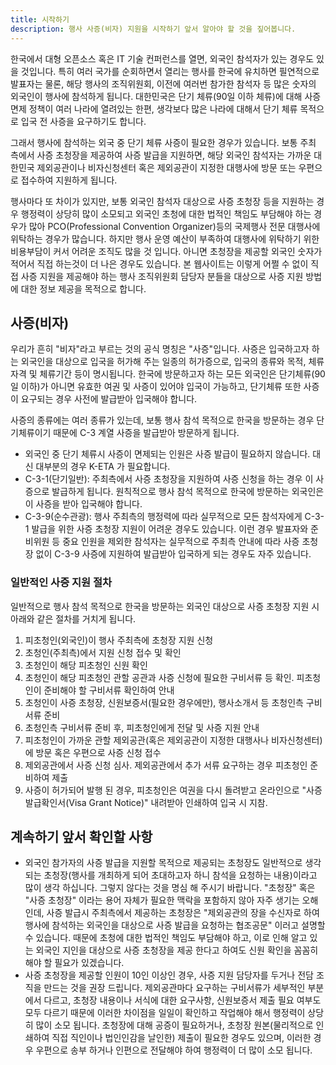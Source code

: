 ```yaml
---
title: 시작하기
description: 행사 사증(비자) 지원을 시작하기 앞서 알아야 할 것을 짚어봅니다.
---
```


한국에서 대형 오픈소스 혹은 IT 기술 컨퍼런스를 열면, 외국인 참석자가 있는 경우도 있을 것입니다. 특히 여러 국가를 순회하면서 열리는 행사를 한국에 유치하면 필연적으로 발표자는 물론, 해당 행사의 조직위원회, 이전에 여러번 참가한 참석자 등 많은 숫자의 외국인이 행사에 참석하게 됩니다. 대한민국은 단기 체류(90일 이하 체류)에 대해 사증 면제 정책이 여러 나라에 열려있는 한편, 생각보다 많은 나라에 대해서 단기 체류 목적으로 입국 전 사증을 요구하기도 합니다. 

그래서 행사에 참석하는 외국 중 단기 체류 사증이 필요한 경우가 있습니다. 보통 주최 측에서 사증 초청장을 제공하여 사증 발급을 지원하면, 해당 외국인 참석자는 가까운 대한민국 제외공관이나 비자신청센터 혹은 제외공관이 지정한 대행사에 방문 또는 우편으로 접수하여 지원하게 됩니다.

행사마다 또 차이가 있지만, 보통 외국인 참석자 대상으로 사증 초청장 등을 지원하는 경우 행정력이 상당히 많이 소모되고 외국인 초청에 대한 법적인 책임도 부담해야 하는 경우가 많아 PCO(Professional Convention Organizer)등의 국제행사 전문 대행사에 위탁하는 경우가 많습니다. 하지만 행사 운영 예산이 부족하여 대행사에 위탁하기 위한 비용부담이 커서 어려운 조직도 많을 것 입니다. 아니면 초청장을 제공할 외국인 숫자가 적어서 직접 하는것이 더 나은 경우도 있습니다. 본 웹사이트는 이렇게 어쩔 수 없이 직접 사증 지원을 제공해야 하는 행사 조직위원회 담당자 분들을 대상으로 사증 지원 방법에 대한 정보 제공을 목적으로 합니다.

## 사증(비자)
우리가 흔히 "비자"라고 부르는 것의 공식 명칭은 "사증"입니다. 사증은 입국하고자 하는 외국인을 대상으로 입국을 허가해 주는 일종의 허가증으로, 입국의 종류와 목적, 체류자격 및 체류기간 등이 명시됩니다. 한국에 방문하고자 하는 모든 외국인은 단기체류(90일 이하)가 아니면 유효한 여권 및 사증이 있어야 입국이 가능하고, 단기체류 또한 사증이 요구되는 경우 사전에 발급받아 입국해야 합니다.

사증의 종류에는 여러 종류가 있는데, 보통 행사 참석 목적으로 한국을 방문하는 경우 단기체류이기 때문에 C-3 계열 사증을 발급받아 방문하게 됩니다.

- 외국인 중 단기 체류시 사증이 면제되는 인원은 사증 발급이 필요하지 않습니다. 대신 대부분의 경우 K-ETA 가 필요합니다.
- C-3-1(단기일반): 주최측에서 사증 초청장을 지원하여 사증 신청을 하는 경우 이 사증으로 발급하게 됩니다. 원칙적으로 행사 참석 목적으로 한국에 방문하는 외국인은 이 사증을 받아 입국해야 합니다.
- C-3-9(순수관광): 행사 주최측의 행정력에 따라 실무적으로 모든 참석자에게 C-3-1 발급을 위한 사증 초청장 지원이 어려운 경우도 있습니다. 이런 경우 발표자와 준비위원 등 중요 인원을 제외한 참석자는 실무적으로 주최측 안내에 따라 사증 초청장 없이 C-3-9 사증에 지원하여 발급받아 입국하게 되는 경우도 자주 있습니다. 

### 일반적인 사증 지원 절차
일반적으로 행사 참석 목적으로 한국을 방문하는 외국인 대상으로 사증 초청장 지원 시 아래와 같은 절차를 거치게 됩니다.

1. 피초청인(외국인)이 행사 주최측에 초청장 지원 신청
2. 초청인(주최측)에서 지원 신청 접수 및 확인
3. 초청인이 해당 피초청인 신원 확인
4. 초청인이 해당 피초청인 관할 공관과 사증 신청에 필요한 구비서류 등 확인. 피초청인이 준비해야 할 구비서류 확인하여 안내
5. 초청인이 사증 초청장, 신원보증서(필요한 경우에만), 행사소개서 등 초청인측 구비서류 준비
6. 초청인측 구비서류 준비 후, 피초청인에게 전달 및 사증 지원 안내
7. 피초청인이 가까운 관할 제외공관(혹은 제외공관이 지정한 대행사나 비자신청센터)에 방문 혹은 우편으로 사증 신청 접수
8. 제외공관에서 사증 신청 심사. 제외공관에서 추가 서류 요구하는 경우 피초청인 준비하여 제출
9. 사증이 허가되어 발행 된 경우, 피초청인은 여권을 다시 돌려받고 온라인으로 "사증발급확인서(Visa Grant Notice)" 내려받아 인쇄하여 입국 시 지참.

## 계속하기 앞서 확인할 사항

- 외국인 참가자의 사증 발급을 지원할 목적으로 제공되는 초청장도 일반적으로 생각되는 초청장(행사를 개최하게 되어 초대하고자 하니 참석을 요청하는 내용)이라고 많이 생각 하십니다. 그렇지 않다는 것을 명심 해 주시기 바랍니다. "초청장" 혹은 "사증 초청장" 이라는 용어 자체가 필요한 맥락을 포함하지 않아 자주 생기는 오해인데, 사증 발급시 주최측에서 제공하는 초청장은 "제외공관의 장을 수신자로 하여 행사에 참석하는 외국인을 대상으로 사증 발급을 요청하는 협조공문" 이러고 설명할 수 있습니다. 때문에 초청에 대한 법적인 책임도 부담해야 하고, 이로 인해 알고 있는 외국인 지인을 대상으로 사증 초청장을 제공 한다고 하여도 신원 확인을 꼼꼼히 해야 할 필요가 있겠습니다.
- 사증 초청장을 제공할 인원이 10인 이상인 경우, 사증 지원 담당자를 두거나 전담 조직을 만드는 것을 권장 드립니다. 제외공관마다 요구하는 구비서류가 세부적인 부분에서 다르고, 초청장 내용이나 서식에 대한 요구사항, 신원보증서 제출 필요 여부도 모두 다르기 때문에 이러한 차이점을 일일이 확인하고 작업해야 해서 행정력이 상당히 많이 소모 됩니다. 초청장에 대해 공증이 필요하거나, 초청장 원본(물리적으로 인쇄하여 직접 직인이나 법인인감을 날인한) 제출이 필요한 경우도 있으며, 이러한 경우 우편으로 송부 하거나 인편으로 전달해야 하여 행정력이 더 많이 소모 됩니다.